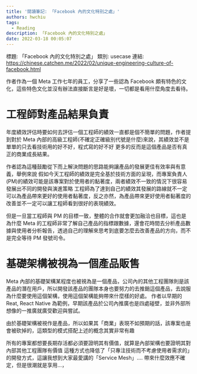 ```yaml
---
title: '閱讀筆記: 「Facebook 內的文化特別之處」'
authors: hwchiu
tags:
  - Reading
description: 「Facebook 內的文化特別之處」
date: 2022-03-18 00:05:07
---
```


標題: 「Facebook 內的文化特別之處」
類別: usecase
連結: https://chinese.catchen.me/2022/02/unique-engineering-culture-of-facebook.html

作者作為一個 Meta 工作七年的員工，分享了一些認為 Facebook 頗有特色的文化，這些特色文化並沒有辦法直接斷言是好是壞，一切都是看用什麼角度去看待。

# 工程師對產品結果負責
年度績效評估時要如何去評估一個工程師的績效一直都是個不簡單的問題，作者提到對於 Meta 內部的高級工程師(不確定正確級別代號是什麼)來說，其績效並不是單單的只去看技術用的好不好，程式寫的好不好
更多的反而是這個產品是否有真正的商業成長結果。

作者認為這種鼓勵從下而上解決問題的思路能夠讓產品的發展更佳有效率與有意義，舉例來說
假如今天工程師的績效是完全基於技術方面的呈現，而專案負責人(PM)的績效可能是該專案對於使用者的黏著度，兩者績效不一致的情況下很容易發展出不同的開發與演進策略
工程師為了達到自己的績效其發展的路線就不一定可以為產品帶來更好的使用者黏著度，反之亦然，為產品帶來更好使用者黏著度的改善並不一定可以讓工程師看到很好的表現績效。

但是一旦當工程師與 PM 的目標一致，整體的合作就會更加融洽也目標，這也是為什麼 Meta 的工程師非常了解自己產品的指標跟數據，還會花時間去分析產品數據與使用者分析報告，透過自己的理解來思考到底要怎麼去改善產品的方向，而不是完全等待 PM 發號司令。

# 基礎架構被視為一個產品販售

Meta 內部的基礎架構某程度也被視為是一個產品，公司內的其他工程團隊則是該產品的潛在用戶，所以開發該產品的團隊本身也要努力的去推銷這個產品，去說服為什麼要使用這個架構，使用這個架構能夠帶來什麼樣的好處。
作者以早期的 Reat, React Native 為範例，早期該產品於公司內推廣也是四處碰壁，並非外部所想像的一推廣就廣受歡迎與嘗試。

由於基礎架構被視作是產品，所以如果其「商業」表現不如預期的話，該專案也是會被砍掉的，這類型的模式搭配上述的概念其實非常有趣

所有的專案都想要長期存活都必須要證明其有價值，就算是內部架構也要證明其對內部其他工程團隊有價值
這種方式也降低了「只專注技術而不考慮使用者需求的」的開發方式，這讓我想到大家最愛講的「Service Mesh」.... 帶來什麼效應不確定，但是很潮就是享用...，

